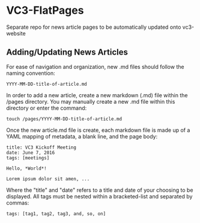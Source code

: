 # VC3-FlatPages
Separate repo for news article pages to be automatically updated onto vc3-website

## Adding/Updating News Articles
For ease of navigation and organization, new .md files should follow the naming convention:

    YYYY-MM-DD-title-of-article.md

In order to add a new article, create a new markdown (.md) file within the /pages directory.
You may manually create a new .md file within this directory or enter the command:

    touch /pages/YYYY-MM-DD-title-of-article.md

Once the new article.md file is create, each markdown file is made up of a YAML mapping
of metadata, a blank line, and the page body:

    title: VC3 Kickoff Meeting
    date: June 7, 2016
    tags: [meetings]

    Hello, *World*!

    Lorem ipsum dolor sit amen, ...

Where the "title" and "date" refers to a title and date of your choosing to be displayed.
All tags must be nested within a bracketed-list and separated by commas:

    tags: [tag1, tag2, tag3, and, so, on]

